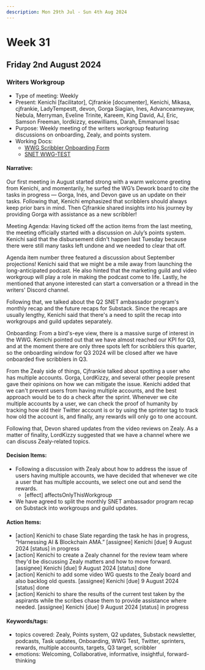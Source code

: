 ```yaml
---
description: Mon 29th Jul - Sun 4th Aug 2024
---
```


# Week 31

## Friday 2nd August 2024

### Writers Workgroup

- Type of meeting: Weekly
- Present: Kenichi [facilitator], Cjfrankie  [documenter], Kenichi, Mikasa, cjfrankie, LadyTempestt, devon, Gorga Siagian, Ines, Advanceameyaw, Nebula, Merryman, Eveline Trinite, Kareem, King David, AJ, Eric, Samson Freeman, lordkizzy, esewilliams, Darah, Emmanuel Issac
- Purpose: Weekly meeting of the writers workgroup featuring discussions on onboarding, Zealy, and points system.
- Working Docs:
  - [WWG Scribbler Onboarding Form](https://forms.gle/yLzrMbtUjjhcgWUj9)
  - [SNET WWG-TEST](https://docs.google.com/document/d/119vvftlF8IVEo-82kq3Fyq559WZwlgAeAej8SX43_uE/edit)

#### Narrative:
Our first meeting in August started strong with a warm welcome greeting from Kenichi, and momentarily, he surfed the WG’s Dework board to cite the tasks in progress — Gorga, Inés, and Devon gave us an update on their tasks. Following that, Kenichi emphasized that scribblers should always keep prior bars in mind. Then Cjfrankie shared insights into his journey by providing Gorga with assistance as a new scribbler!


Meeting Agenda: Having ticked off the action items from the last meeting, the meeting officially started with a discussion on July’s points system. Kenichi said that the disbursement didn't happen last Tuesday because there were still many tasks left undone and we needed to clear that off. 


Agenda item number three featured a discussion about September projections! Kenichi said that we might be a mile away from launching the long-anticipated podcast. He also hinted that the marketing guild and video workgroup will play a role in making the podcast come to life. Lastly, he mentioned that anyone interested can start a conversation or a thread in the writers' Discord channel.


Following that, we talked about the Q2 SNET ambassador program's monthly recap and the future recaps for Substack. Since the recaps are usually lengthy, Kenichi said that there's a need to split the recap into workgroups and guild updates separately. 


Onboarding: From a bird's-eye view, there is a massive surge of interest in the WWG. Kenichi pointed out that we have almost reached our KPI for Q3, and at the moment there are only three spots left for scribblers this quarter, so the onboarding window for Q3 2024 will be closed after we have onboarded five scribblers in Q3.

From the Zealy side of things, Cjfrankie talked about spotting a user who has multiple accounts. Gorga, LordKizzy, and several other people present gave their opinions on how we can mitigate the issue. Kenichi added that we can't prevent users from having multiple accounts, and the best approach would be to do a check after the sprint. Whenever we cite multiple accounts by a user, we can check the proof of humanity by tracking how old their Twitter account is or by using the sprinter tag to track how old the account is, and finally, any rewards will only go to one account. 


Following that, Devon shared updates from the video reviews on Zealy. As a matter of finality, LordKizzy suggested that we have a channel where we can discuss Zealy-related topics.



#### Decision Items:
- Following a discussion with Zealy about how to address the issue of users having multiple accounts, we have decided that whenever we cite a user that has multiple accounts, we select one out and send the rewards.
  - [effect] affectsOnlyThisWorkgroup
- We have agreed to split the monthly SNET ambassador program recap on Substack into workgroups and guild updates. 

#### Action Items:
- [action] Kenichi to chase Slate regarding the task he has in progress, “Harnessing AI & Blockchain AMA.” [assignee] Kenichi [due] 9 August 2024 [status] in progress
- [action] Kenichi to create a Zealy channel for the review team where they'd be discussing Zealy matters and how to move forward. [assignee] Kenichi [due] 9 August 2024 [status] done
- [action] Kenichi to add some video WG quests to the Zealy board and also backlog old quests. [assignee] Kenichi [due] 9 August 2024 [status] done
- [action] Kenichi to share the results of the current test taken by the aspirants while the scribes chase them to provide assistance where needed. [assignee] Kenichi [due] 9 August 2024 [status] in progress

#### Keywords/tags:
- topics covered: Zealy, Points system, Q2 updates, Substack newsletter, podcasts, Task updates, Onboarding, WWG Test, Twitter, sprinters, rewards, multiple accounts, targets, Q3 target, scribbler
- emotions: Welcoming, Collaborative, informative, insightful, forward-thinking